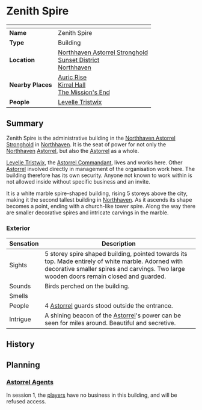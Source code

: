 # Zenith Spire

| []() | |
| --- | --- |
| **Name** | Zenith Spire |
| **Type** | Building |
| **Location** | [Northhaven Astorrel Stronghold](../strongholds/northhaven-astorrel-stronghold.md)<br />[Sunset District](../districts/sunset-district.md)<br />[Northhaven](../cities/northhaven.md) |
| **Nearby Places** | [Auric Rise](auric-rise.md)<br />[Kirrel Hall](kirrel-hall.md)<br />[The Mission's End](inns-taverns/the-missions-end.md) |
| **People** | [Levelle Tristwix](../../people/levelle-tristwix.md) |

## Summary

Zenith Spire is the administrative building in the [Northhaven Astorrel Stronghold](../strongholds/northhaven-astorrel-stronghold.md) in [Northhaven](../cities/northhaven.md). It is the seat of power for not only the [Northhaven](../cities/northhaven.md) [Astorrel](../../civilisations/kingdom-of-astor/organisations/astorrel/astorrel.md), but also the [Astorrel](../../civilisations/kingdom-of-astor/organisations/astorrel/astorrel.md) as a whole.

[Levelle Tristwix](../../people/levelle-tristwix.md), the [Astorrel Commandant](../../civilisations/kingdom-of-astor/organisations/astorrel/ranks/8-commandant.md), lives and works here. Other [Astorrel](../../civilisations/kingdom-of-astor/organisations/astorrel/astorrel.md) involved directly in management of the organisation work here. The building therefore has its own security. Anyone not known to work within is not allowed inside without specific business and an invite.

It is a white marble spire-shaped building, rising 5 storeys above the city, making it the second tallest building in [Northhaven](../cities/northhaven.md). As it ascends its shape becomes a point, ending with a church-like tower spire. Along the way there are smaller decorative spires and intricate carvings in the marble.

### Exterior

| Sensation | Description |
| ---- | --- |
| Sights | 5 storey spire shaped building, pointed towards its top. Made entirely of white marble. Adorned with decorative smaller spires and carvings. Two large wooden doors remain closed and guarded. |
| Sounds | Birds perched on the building. |
| Smells | |
| People | 4 [Astorrel](../../civilisations/kingdom-of-astor/organisations/astorrel/astorrel.md) guards stood outside the entrance. |
| Intrigue | A shining beacon of the [Astorrel](../../civilisations/kingdom-of-astor/organisations/astorrel/astorrel.md)'s power can be seen for miles around. Beautiful and secretive. |

## History

## Planning

### [Astorrel Agents](../../../campaigns/astorrel-agents/astorrel-agents.md)

In session 1, the [players](../../../players/logan.md) have no business in this building, and will be refused access.
